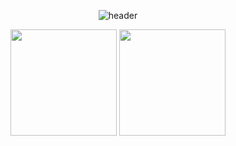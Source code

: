<div align = 'center'>
 
![header](https://capsule-render.vercel.app/api?type=waving&color=00B8FF&height=300&section=header&text=Yimkeul&fontColor=FFFF&fontSize=90)



 
<img height="170em" src="https://github-readme-stats.vercel.app/api?username=YimKeul&show_icons=true&theme=react" align="center" />
<img height="170em" src="https://github-readme-stats.vercel.app/api/top-langs?username=yimkeul&show_icons=true&locale=en&layout=compact&hide=jupyter%20notebook&theme=react" align="center" />
</div>











